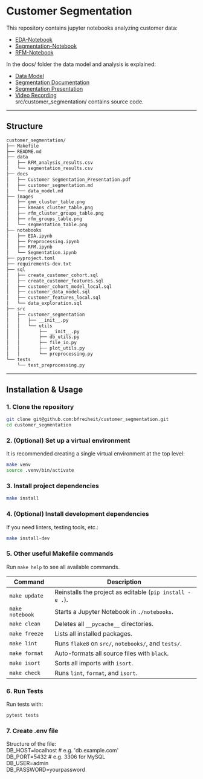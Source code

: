 # Customer Segmentation

This repository contains jupyter notebooks analyzing customer data:
- [EDA-Notebook](../notebooks/EDA.ipynb)
- [Segmentation-Notebook](../notebooks/Segmentation.ipynb)
- [RFM-Notebook](../notebooks/RFM.ipynb)

In the docs/ folder the data model and analysis is explained:  
- [Data Model](docs/data_model.md)  
- [Segmentation Documentation](../docs/customer_segmentation.md)  
- [Segmentation Presentation](../docs/Presentation.pdf)  
- [Video Recording](https://www.loom.com/share/7d18488920a9420889f59ce04ef76719?sid=3b420213-1958-46ea-a336-03a443f8a883)  
src/customer_segmentation/ contains source code.

---

## Structure
```bash
customer_segmentation/
├── Makefile
├── README.md
├── data
│   ├── RFM_analysis_results.csv
│   └── segmentation_results.csv
├── docs
│   ├── Customer Segmentation_Presentation.pdf
│   ├── customer_segmentation.md
│   └── data_model.md
├── images
│   ├── gmm_cluster_table.png
│   ├── kmeans_cluster_table.png
│   ├── rfm_cluster_groups_table.png
│   ├── rfm_groups_table.png
│   └── segmentation_table.png
├── notebooks
│   ├── EDA.ipynb
│   ├── Preprocessing.ipynb
│   ├── RFM.ipynb
│   └── Segmentation.ipynb
├── pyproject.toml
├── requirements-dev.txt
├── sql
│   ├── create_customer_cohort.sql
│   ├── create_customer_features.sql
│   ├── customer_cohort_model_local.sql
│   ├── customer_data_model.sql
│   ├── customer_features_local.sql
│   └── data_exploration.sql
├── src
│   ├── customer_segmentation
│   │   ├── __init__.py
│   │   └── utils
│   │       ├── __init__.py
│   │       ├── db_utils.py
│   │       ├── file_io.py
│   │       ├── plot_utils.py
│   │       └── preprocessing.py
└── tests
    └── test_preprocessing.py
```

---

## Installation & Usage

### 1. Clone the repository

```bash
git clone git@github.com:bfreiheit/customer_segmentation.git
cd customer_segmentation
```
### 2. (Optional) Set up a virtual environment
It is recommended creating a single virtual environment at the top level:
```bash
make venv
source .venv/bin/activate
```
### 3. Install project dependencies
```bash
make install
```
### 4. (Optional) Install development dependencies
If you need linters, testing tools, etc.:
```bash
make install-dev
```
### 5. Other useful Makefile commands

Run `make help` to see all available commands.

| Command         | Description                                                  |
|-----------------|--------------------------------------------------------------|
| `make update`   | Reinstalls the project as editable (`pip install -e .`).     |
| `make notebook` | Starts a Jupyter Notebook in `./notebooks`.                  |
| `make clean`    | Deletes all `__pycache__` directories.                       |
| `make freeze`   | Lists all installed packages.                                |
| `make lint`     | Runs `flake8` on `src/`, `notebooks/`, and `tests/`.         |
| `make format`   | Auto-formats all source files with `black`.                  |
| `make isort`    | Sorts all imports with `isort`.                              |
| `make check`    | Runs `lint`, `format`, and `isort`.                          |

### 6. Run Tests
Run tests with:
```bash
pytest tests
```
### 7. Create .env file
Structure of the file:  
DB_HOST=localhost        # e.g. 'db.example.com'  
DB_PORT=5432             # e.g. 3306 for MySQL  
DB_USER=admin  
DB_PASSWORD=yourpassword  
